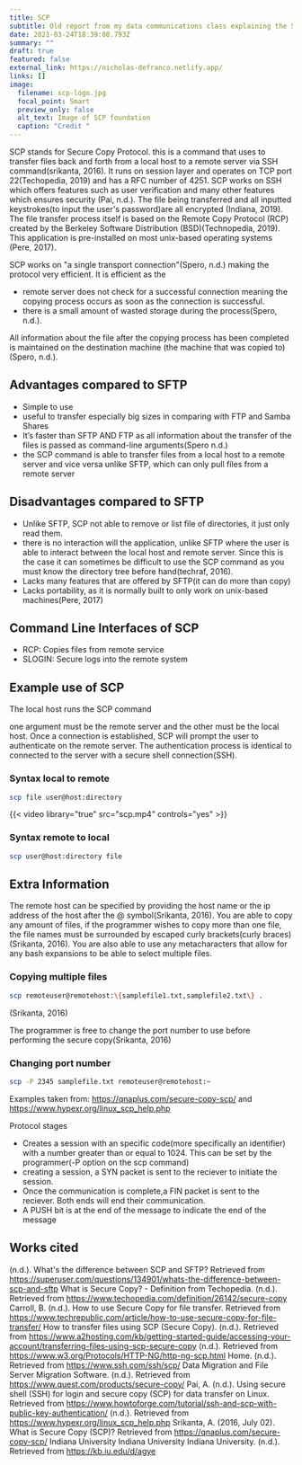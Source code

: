 ```yaml
---
title: SCP
subtitle: Old report from my data communications class explaining the SCP protocol
date: 2021-03-24T18:39:08.793Z
summary: ""
draft: true
featured: false
external_link: https://nicholas-defranco.netlify.app/
links: []
image:
  filename: scp-logo.jpg
  focal_point: Smart
  preview_only: false
  alt_text: Image of SCP foundation
  caption: "Credit "
---
```

SCP stands for Secure Copy Protocol. this is a command that uses to transfer files back and forth from a local host to a remote server via SSH command(srikanta, 2016). It runs on session layer and operates on TCP port 22(Techopedia, 2019) and has a RFC number of 4251. SCP works on SSH which offers features such as user verification and many other features which ensures security (Pai, n.d.). The file being transferred and all inputted keystrokes(to input the user's password)are all encrypted (Indiana, 2019). The file transfer process itself is based on the Remote Copy Protocol (RCP) created by the Berkeley Software Distribution (BSD)(Technopedia, 2019). This application is pre-installed on most unix-based operating systems (Pere, 2017).

SCP works on "a single transport connection"(Spero, n.d.) making the protocol very efficient. It is efficient as the

* remote server does not check for a successful connection meaning the copying process occurs as soon as the connection is successful. 
* there is a small amount of wasted storage during the process(Spero, n.d.).

All information about the file after the copying process has been completed is maintained on the destination machine (the machine that was copied to)(Spero, n.d.).

## Advantages compared to SFTP

* Simple to use
* useful to transfer especially big sizes in comparing with FTP and Samba Shares
* It’s faster than SFTP AND FTP as all information about the transfer of the files is passed as command-line arguments(Spero n.d.)
* the SCP command is able to transfer files from a local host to a remote server and vice versa unlike SFTP, which can only pull files from a remote server

## Disadvantages compared to SFTP

* Unlike SFTP, SCP not able to remove or list file of directories, it just only read them.
* there is no interaction will the application, unlike SFTP where the user is able to interact between the local host and remote server. Since this is the case it can sometimes be difficult to use the SCP command as you must know the directory tree before hand(techraf, 2016).
* Lacks many features that are offered by SFTP(it can do more than copy)
* Lacks portability, as it is normally built to only work on unix-based machines(Pere, 2017)

## Command Line Interfaces of SCP

* RCP: Copies files from remote service
* SLOGIN: Secure logs into the remote system

## Example use of SCP

The local host runs the SCP command

one argument must be the remote server and the other must be the local host. Once a connection is established, SCP will prompt the user to authenticate on the remote server. The authentication process is identical to connected to the server with a secure shell connection(SSH).

### Syntax local to remote

```bash
scp file user@host:directory
```

{{< video library="true" src="scp.mp4" controls="yes" >}}

### Syntax remote to local

```bash
scp user@host:directory file
```

## Extra Information

The remote host can be specified by providing the host name or the ip address of the host after the @ symbol(Srikanta, 2016). You are able to copy any amount of files, if the programmer wishes to copy more than one file, the file names must be surrounded by escaped curly brackets(curly braces)(Srikanta, 2016). You are also able to use any metacharacters that allow for any bash expansions to be able to select multiple files.

### Copying multiple files

```bash
scp remoteuser@remotehost:\{samplefile1.txt,samplefile2.txt\} .
```

(Srikanta, 2016)

The programmer is free to change the port number to use before performing the secure copy(Srikanta, 2016)

### Changing port number

```bash
scp -P 2345 samplefile.txt remoteuser@remotehost:~
```

Examples taken from: https://qnaplus.com/secure-copy-scp/ and https://www.hypexr.org/linux_scp_help.php

Protocol stages

* Creates a session with an specific code(more specifically an identifier) with a number greater than or equal to 1024. This can be set by the programmer(-P option on the scp command)
* creating a session, a SYN packet is sent to the reciever to initiate the session.
* Once the communication is complete,a FIN packet is sent to the reciever. Both ends will end their communication.
* A PUSH bit is at the end of the message to indicate the end of the message

## Works cited

(n.d.). What's the difference between SCP and SFTP? Retrieved from https://superuser.com/questions/134901/whats-the-difference-between-scp-and-sftp
What is Secure Copy? - Definition from Techopedia. (n.d.). Retrieved from https://www.techopedia.com/definition/26142/secure-copy
Carroll, B. (n.d.). How to use Secure Copy for file transfer. Retrieved from https://www.techrepublic.com/article/how-to-use-secure-copy-for-file-transfer/
How to transfer files using SCP (Secure Copy). (n.d.). Retrieved from https://www.a2hosting.com/kb/getting-started-guide/accessing-your-account/transferring-files-using-scp-secure-copy
(n.d.). Retrieved from https://www.w3.org/Protocols/HTTP-NG/http-ng-scp.html
Home. (n.d.). Retrieved from https://www.ssh.com/ssh/scp/
Data Migration and File Server Migration Software. (n.d.). Retrieved from https://www.quest.com/products/secure-copy/
Pai, A. (n.d.). Using secure shell (SSH) for login and secure copy (SCP) for data transfer on Linux. Retrieved from https://www.howtoforge.com/tutorial/ssh-and-scp-with-public-key-authentication/
(n.d.). Retrieved from https://www.hypexr.org/linux_scp_help.php
Srikanta, A. (2016, July 02). What is Secure Copy (SCP)? Retrieved from https://qnaplus.com/secure-copy-scp/
Indiana University Indiana University Indiana University. (n.d.). Retrieved from https://kb.iu.edu/d/agye